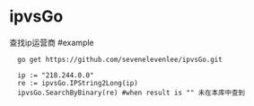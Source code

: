 # ipvsGo
查找ip运营商
#example
```
  go get https://github.com/sevenelevenlee/ipvsGo.git
  
  ip := "218.244.0.0"
  re := ipvsGo.IPString2Long(ip)
  ipvsGo.SearchByBinary(re) #when result is "" 未在本库中查到
```
